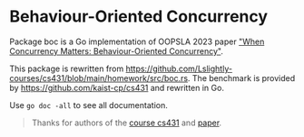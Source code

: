 # Behaviour-Oriented Concurrency

Package boc is a Go implementation of OOPSLA 2023 paper ["When Concurrency Matters: Behaviour-Oriented Concurrency"](https://dl.acm.org/doi/10.1145/3622852).

This package is rewritten from https://github.com/Lslightly-courses/cs431/blob/main/homework/src/boc.rs. The benchmark is provided by https://github.com/kaist-cp/cs431 and rewritten in Go. 

Use `go doc -all` to see all documentation.

> Thanks for authors of the [course cs431](https://github.com/kaist-cp/cs431) and [paper](https://dl.acm.org/doi/10.1145/3622852).
